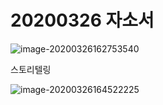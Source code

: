 # 20200326 자소서

![image-20200326162753540](C:\Users\peach\AppData\Roaming\Typora\typora-user-images\image-20200326162753540.png)

스토리텔링

![image-20200326164522225](C:\Users\peach\AppData\Roaming\Typora\typora-user-images\image-20200326164522225.png)